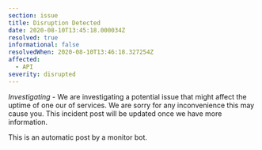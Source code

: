 ```yaml
---
section: issue
title: Disruption Detected
date: 2020-08-10T13:45:18.000034Z
resolved: true
informational: false
resolvedWhen: 2020-08-10T13:46:18.327254Z
affected:
  - API
severity: disrupted
---
```

*Investigating* - We are investigating a potential issue that might affect the uptime of one our of services. We are sorry for any inconvenience this may cause you. This incident post will be updated once we have more information.

This is an automatic post by a monitor bot.
        
